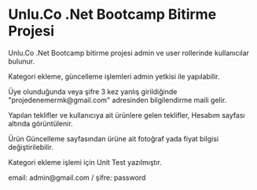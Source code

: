 <h1>Unlu.Co .Net Bootcamp Bitirme Projesi</h1>

<p>Unlu.Co .Net Bootcamp bitirme projesi admin ve user rollerinde kullanıcılar bulunur.</p>
<p>Kategori ekleme, güncelleme işlemleri admin yetkisi ile yapılabilir.</p>
<p>Üye olunduğunda veya şifre 3 kez yanlış girildiğinde "projedenemermk@gmail.com" adresinden bilgilendirme maili gelir.</p>
<p>Yapılan teklifler ve kullanıcıya ait ürünlere gelen teklifler, Hesabım sayfası altında görüntülenir.</p>
<p>Ürün Güncelleme sayfasından ürüne ait fotoğraf yada fiyat bilgisi değiştirilebilir.</p>
<p>Kategori ekleme işlemi için Unit Test yazılmıştır.</p>
<p>email: admin@gmail.com / şifre: password</p>
